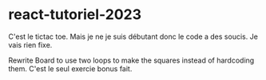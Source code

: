 # react-tutoriel-2023
C'est le tictac toe.
Mais je ne je suis débutant donc le code a des soucis.
Je vais rien fixe.


Rewrite Board to use two loops to make the squares instead of hardcoding them.
C'est le seul exercie bonus fait.

